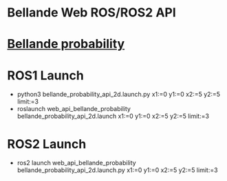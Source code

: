 # Bellande Web ROS/ROS2 API

# [Bellande probability](https://github.com/RonaldsonBellande/bellande_robots_probability)

# ROS1 Launch 
- python3 bellande_probability_api_2d.launch.py x1:=0 y1:=0 x2:=5 y2:=5 limit:=3
- roslaunch web_api_bellande_probability bellande_probability_api_2d.launch x1:=0 y1:=0 x2:=5 y2:=5 limit:=3 

# ROS2 Launch
- ros2 launch web_api_bellande_probability bellande_probability_api_2d.launch.py x1:=0 y1:=0 x2:=5 y2:=5 limit:=3

